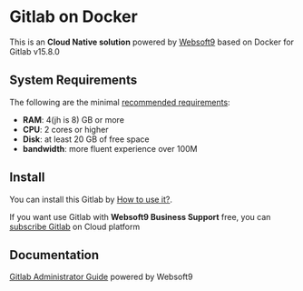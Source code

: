 # Gitlab on Docker  

This is an **Cloud Native solution** powered by [Websoft9](https://www.websoft9.com) based on Docker for Gitlab v15.8.0

## System Requirements

The following are the minimal [recommended requirements](https://github.com/gitlab/docker#recommended-system-requirements):

* **RAM**: 4(jh is 8) GB or more
* **CPU**: 2 cores or higher
* **Disk**: at least 20 GB of free space
* **bandwidth**: more fluent experience over 100M  

## Install

You can install this Gitlab by [How to use it?](https://github.com/Websoft9/docker-library#how-to-use-it).   

If you want use Gitlab with **Websoft9 Business Support** free, you can [subscribe Gitlab](https://www.websoft9.com/apps) on Cloud platform

## Documentation

[Gitlab Administrator Guide](https://support.websoft9.com/docs/gitlab) powered by Websoft9
